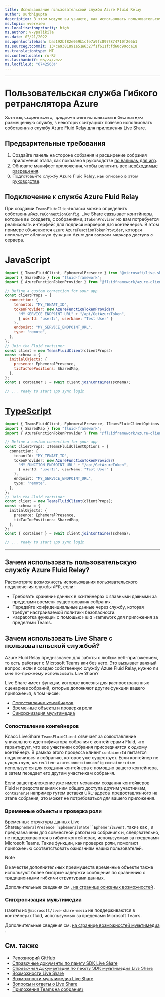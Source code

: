 ```yaml
---
title: Использование пользовательской службы Azure Fluid Relay
author: surbhigupta
description: В этом модуле вы узнаете, как использовать пользовательскую службу Azure Fluid Relay с Live Share.
ms.topic: overview
ms.localizationpriority: high
ms.author: v-ypalikila
ms.date: 07/21/2022
ms.openlocfilehash: baa192bf82e059b1cfe7a9fc8979874710f266b1
ms.sourcegitcommit: 134ce9381891e51e6327f1f611fdfd60c90cca18
ms.translationtype: MT
ms.contentlocale: ru-RU
ms.lasthandoff: 08/24/2022
ms.locfileid: "67425636"
---
```

---

# <a name="custom-azure-fluid-relay-service"></a>Пользовательская служба Гибкого ретранслятора Azure

Хотя вы, скорее всего, предпочитаете использовать бесплатную размещенную службу, в некоторых ситуациях полезно использовать собственную службу Azure Fluid Relay для приложения Live Share.

## <a name="pre-requisites"></a>Предварительные требования

1. Создайте панель на стороне собрания и расширение собрания приложения этапа, как показано в руководстве [по валикам для игр](../teams-live-share-tutorial.md).
2. Обновите манифест приложения, чтобы включить все [необходимые разрешения](../teams-live-share-capabilities.md#register-rsc-permissions).
3. Подготовьйте службу Azure Fluid Relay, как описано в этом [руководстве](/azure/azure-fluid-relay/how-tos/provision-fluid-azure-portal).

## <a name="connect-to-azure-fluid-relay-service"></a>Подключение к службе Azure Fluid Relay

При создании `TeamsFluidClient`класса можно определить собственный`AzureConnectionConfig`. Live Share связывает контейнеры, которые вы создаете, с собраниями, `ITokenProvider` но вам потребуется реализовать интерфейс для подписи маркеров для контейнеров. В этом примере объясняется azure `AzureFunctionTokenProvider`, которая использует облачную функцию Azure для запроса маркера доступа с сервера.

# <a name="javascript"></a>[JavaScript](#tab/javascript)

```javascript
import { TeamsFluidClient, EphemeralPresence } from "@microsoft/live-share";
import { SharedMap } from "fluid-framework";
import { AzureFunctionTokenProvider } from "@fluidframework/azure-client";

// Define a custom connection for your app
const clientProps = {
  connection: {
    tenantId: "MY_TENANT_ID",
    tokenProvider: new AzureFunctionTokenProvider(
      "MY_SERVICE_ENDPOINT_URL" + "/api/GetAzureToken",
      { userId: "userId", userName: "Test User" }
    ),
    endpoint: "MY_SERVICE_ENDPOINT_URL",
    type: "remote",
  },
};
// Join the Fluid container
const client = new TeamsFluidClient(clientProps);
const schema = {
  initialObjects: {
    presence: EphemeralPresence,
    ticTacToePositions: SharedMap,
  },
};
const { container } = await client.joinContainer(schema);

// ... ready to start app sync logic
```

# <a name="typescript"></a>[TypeScript](#tab/typescript)

```TypeScript
import { TeamsFluidClient, EphemeralPresence, ITeamsFluidClientOptions } from "@microsoft/live-share";
import { SharedMap } from "fluid-framework";
import { AzureFunctionTokenProvider } from "@fluidframework/azure-client";

// Define a custom connection for your app
const clientProps: ITeamsFluidClientOptions = {
  connection: {
    tenantId: "MY_TENANT_ID",
    tokenProvider: new AzureFunctionTokenProvider(
      "MY_FUNCTION_ENDPOINT_URL" + "/api/GetAzureToken",
      { userId: "userId", userName: "Test User" }
    ),
    endpoint: "MY_SERVICE_ENDPOINT_URL",
    type: "remote",
  },
};
// Join the Fluid container
const client = new TeamsFluidClient(clientProps);
const schema = {
  initialObjects: {
    presence: EphemeralPresence,
    ticTacToePositions: SharedMap,
  },
};
const { container } = await client.joinContainer(schema);

// ... ready to start app sync logic
```

---

## <a name="why-use-a-custom-azure-fluid-relay-service"></a>Зачем использовать пользовательскую службу Azure Fluid Relay?

Рассмотрите возможность использования пользовательского подключения службы AFR, если:

* Требовать хранение данных в контейнерах с плавными данными за пределами времени существования собрания.
* Передайте конфиденциальные данные через службу, которая требует настраиваемой политики безопасности.
* Разработка функций с помощью Fluid Framework для приложения за пределами Teams.

## <a name="why-use-live-share-with-your-custom-service"></a>Зачем использовать Live Share с пользовательской службой?

Azure Fluid Relay предназначен для работы с любым веб-приложением, то есть работает с Microsoft Teams или без него. Это вызывает важный вопрос: если я создаю собственную службу Azure Fluid Relay, нужно ли мне по-прежнему использовать Live Share?

Live Share имеет функции, которые полезны для распространенных сценариев собраний, которые дополняют другие функции вашего приложения, в том числе:

* [Сопоставление контейнеров](#container-mapping)
* [Временные объекты и проверка роли](#ephemeral-objects-and-role-verification)
* [Синхронизация мультимедиа](#media-synchronization)

### <a name="container-mapping"></a>Сопоставление контейнеров

Класс Live Share `TeamsFluidClient` отвечает за сопоставление уникального идентификатора собрания с контейнерами Fluid, что гарантирует, что все участники собрания присоединятся к одному контейнеру. В рамках этого процесса клиент `containerId` пытается подключиться к собранию, которое уже существует. Если контейнер не существует, `AzureClient` `AzureConnectionConfig` `containerId` он используется для создания контейнера с помощью вашего контейнера, а затем передает его другим участникам собрания.

Если ваше приложение уже имеет механизм создания контейнеров Fluid и предоставления к ним общего доступа другим участникам, `containerId` например путем вставки URL-адреса, предоставленного на этапе собрания, это может не потребоваться для вашего приложения.

### <a name="ephemeral-objects-and-role-verification"></a>Временные объекты и проверка роли

Временные структуры данных Live Share`EphemeralPresence``EphemeralState``EphemeralEvent`, такие как , и предназначены для совместной работы на собраниях и, следовательно, не поддерживаются в гибких контейнерах, используемых за пределами Microsoft Teams. Такие функции, как проверка роли, помогают приложению соответствовать ожиданиям наших пользователей.

> [!NOTE]
> В качестве дополнительных преимуществ временные объекты также используют более быстрые задержки сообщений по сравнению с традиционными гибкими структурами данных.

Дополнительные сведения см [. на странице основных возможностей](../teams-live-share-capabilities.md) .

### <a name="media-synchronization"></a>Синхронизация мультимедиа

Пакеты из `@microsoft/live-share-media` не поддерживаются в контейнерах fluid, используемых за пределами Microsoft Teams.

Дополнительные сведения см. [на странице возможностей мультимедиа](../teams-live-share-media-capabilities.md) .

## <a name="see-also"></a>См. также

* [Репозиторий GitHub](https://github.com/microsoft/live-share-sdk)
* [Справочные документы по пакету SDK Live Share](/javascript/api/@microsoft/live-share/)
* [Справочная документация по пакету SDK мультимедиа Live Share](/javascript/api/@microsoft/live-share-media/)
* [Возможности Live Share](../teams-live-share-capabilities.md)
* [Возможности мультимедиа Live Share](../teams-live-share-media-capabilities.md)
* [Вопросы и ответы о Live Share](../teams-live-share-faq.md)
* [Приложения Teams на собраниях](../teams-apps-in-meetings.md)
